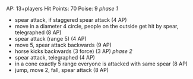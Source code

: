 AP: 13+players
Hit Points: 70
Poise: 9
*phase 1*
- spear attack, if staggered spear attack (4 AP)
- move in a diameter 4 circle, people on the outside get hit by spear, telegraphed (8 AP) 
- spear attack (range 5) (4 AP) 
- move 5, spear attack backwards (9 AP) 
- horse kicks backwards (3 force) (3 AP) 
*phase 2*
- spear attack, telegraphed (4 AP) 
- in a cone exactly 5 range everyone is attacked with same spear (8 AP) 
- jump, move 2, fall, spear attack (8 AP) 
